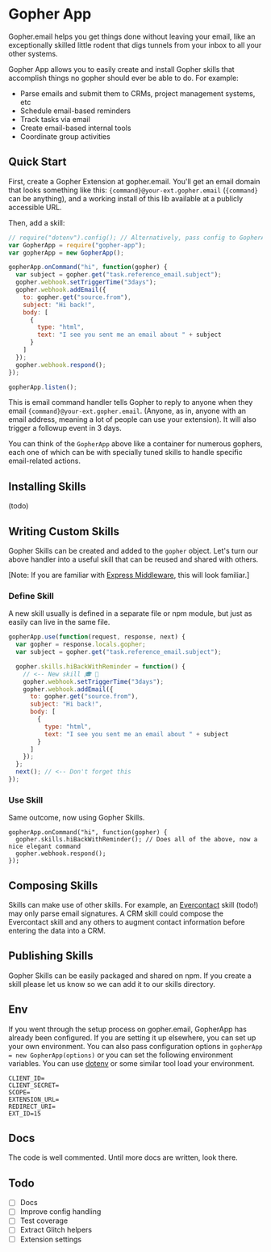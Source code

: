 # Gopher App

Gopher.email helps you get things done without leaving your email, like an exceptionally
skilled little rodent that digs tunnels from your inbox to all your other systems.

Gopher App allows you to easily create and install Gopher skills that accomplish things no gopher
should ever be able to do. For example:

- Parse emails and submit them to CRMs, project management systems, etc
- Schedule email-based reminders
- Track tasks via email
- Create email-based internal tools
- Coordinate group activities

## Quick Start

First, create a Gopher Extension at gopher.email. You'll get an email domain
that looks something like this: `{command}@your-ext.gopher.email` (`{command}`
can be anything), and a working install of this lib available at a publicly
accessible URL.

Then, add a skill:

```javascript
// require("dotenv").config(); // Alternatively, pass config to GopherApp()
var GopherApp = require("gopher-app");
var gopherApp = new GopherApp();

gopherApp.onCommand("hi", function(gopher) {
  var subject = gopher.get("task.reference_email.subject");
  gopher.webhook.setTriggerTime("3days");
  gopher.webhook.addEmail({
    to: gopher.get("source.from"),
    subject: "Hi back!",
    body: [
      {
        type: "html",
        text: "I see you sent me an email about " + subject
      }
    ]
  });
  gopher.webhook.respond();
});

gopherApp.listen();
```

This is email command handler tells Gopher to reply to anyone when they
email `{command}@your-ext.gopher.email`. (Anyone, as in, anyone with an email address, meaning a
lot of people can use your extension). It will also trigger a followup event in 3 days.

You can think of the `GopherApp` above like a container for numerous gophers, each one
of which can be with specially tuned skills to handle specific email-related actions.

## Installing Skills

(todo)

## Writing Custom Skills

Gopher Skills can be created and added to the `gopher` object.
Let's turn our above handler into a useful skill that can be reused and shared
with others.

[Note: If you are familiar with [Express Middleware](https://expressjs.com/en/guide/writing-middleware.html), this will look familiar.]

### Define Skill

A new skill usually is defined in a separate file or npm module, but just as
easily can live in the same file.

```javascript
gopherApp.use(function(request, response, next) {
  var gopher = response.locals.gopher;
  var subject = gopher.get("task.reference_email.subject");

  gopher.skills.hiBackWithReminder = function() {
    // <-- New skill 🎓 👏
    gopher.webhook.setTriggerTime("3days");
    gopher.webhook.addEmail({
      to: gopher.get("source.from"),
      subject: "Hi back!",
      body: [
        {
          type: "html",
          text: "I see you sent me an email about " + subject
        }
      ]
    });
  };
  next(); // <-- Don't forget this
});
```

### Use Skill

Same outcome, now using Gopher Skills.

```
gopherApp.onCommand("hi", function(gopher) {
  gopher.skills.hiBackWithReminder(); // Does all of the above, now a nice elegant command
  gopher.webhook.respond();
});
```

## Composing Skills

Skills can make use of other skills. For example, an [Evercontact](https://www.evercontact.com/developers)
skill (todo!) may only parse email signatures. A CRM skill could compose the Evercontact skill
and any others to augment contact information before entering the data into a CRM.

## Publishing Skills

Gopher Skills can be easily packaged and shared on npm. If you create a skill please let us know
so we can add it to our skills directory.

## Env

If you went through the setup process on gopher.email, GopherApp has already been configured.
If you are setting it up elsewhere, you can set up your own environment. You can also pass configuration
options in `gopherApp = new GopherApp(options)` or you can set the following environment variables.
You can use [dotenv](https://www.npmjs.com/package/dotenv) or some similar tool load your environment.

```
CLIENT_ID=
CLIENT_SECRET=
SCOPE=
EXTENSION_URL=
REDIRECT_URI=
EXT_ID=15
```

## Docs

The code is well commented. Until more docs are written, look there.

## Todo

- [ ] Docs
- [ ] Improve config handling
- [ ] Test coverage
- [ ] Extract Glitch helpers
- [ ] Extension settings

